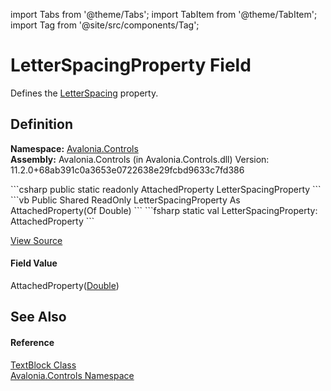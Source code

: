 import Tabs from '@theme/Tabs'; 
import TabItem from '@theme/TabItem'; 
import Tag from '@site/src/components/Tag'; 

# LetterSpacingProperty Field


Defines the <a href="P_Avalonia_Controls_TextBlock_LetterSpacing">LetterSpacing</a> property.



## Definition
**Namespace:** <a href="N_Avalonia_Controls">Avalonia.Controls</a>  
**Assembly:** Avalonia.Controls (in Avalonia.Controls.dll) Version: 11.2.0+68ab391c0a3653e0722638e29fcbd9633c7fd386

<Tabs groupId="api-code-preview">
<TabItem value="csharp" label="C#">
```csharp
public static readonly AttachedProperty<double> LetterSpacingProperty
```
</TabItem>
<TabItem value="vb" label="VB">
```vb
Public Shared ReadOnly LetterSpacingProperty As AttachedProperty(Of Double)
```
</TabItem>
<TabItem value="fsharp" label="F#">
```fsharp
static val LetterSpacingProperty: AttachedProperty<float>
```
</TabItem>
</Tabs>



<a href="https://github.com/AvaloniaUI/Avalonia/tree/master/srcAvalonia.Controls/TextBlock.cs" title="View the source code">View Source</a>



#### Field Value
AttachedProperty(<a href="https://learn.microsoft.com/dotnet/api/system.double" target="_blank" rel="noopener noreferrer">Double</a>)

## See Also


#### Reference
<a href="T_Avalonia_Controls_TextBlock">TextBlock Class</a>  
<a href="N_Avalonia_Controls">Avalonia.Controls Namespace</a>  
